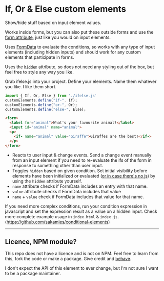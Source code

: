 # If, Or & Else custom elements

Show/hide stuff based on input element values.

Works inside forms, but you can also put these outside forms and use the [form attribute](https://developer.mozilla.org/en-US/docs/Web/HTML/Element/input#form), just like you would on input elements.

Uses [FormData](https://developer.mozilla.org/en-US/docs/Web/API/FormData) to evaluate the conditions, so works with any type of input elements (including hidden inputs) and should work for any custom elements that participate in forms.

Uses the [`hidden`](https://developer.mozilla.org/en-US/docs/Web/HTML/Global_attributes/hidden) attribute, so does not need any styling out of the box, but feel free to style any way you like.

Grab ifelse.js into your project. Define your elements. Name them whatever you like. I like them short.

```js
import { If, Or, Else } from './ifelse.js'
customElements.define("if-", If);
customElements.define("or-", Or);
customElements.define("else-", Else);
```

```html
<form>
  <label for="animal">What's your favourite animal?</label>
  <input id="animal" name="animal">
  <p>
    <if- name="animal" value="Giraffe">Giraffes are the best!</if->
  </p>
</form>
```

- Reacts to user input & change events. Send a change event manually from an input element if you need to re-evaluate the ifs of the form in response to something other than user input.
- Toggles `hidden` based on given condition. Set initial visibility before elements have been initialized or evaluated ([or in case there's no js](https://piccalil.li/blog/its-about-time-i-tried-to-explain-what-progressive-enhancement-actually-is/#its-not-just-an-anti-javascript-thing-its-a-mental-model-rooted-in-iteration)) by using the `hidden` attribute yourself.
- `name` attribute checks if FormData includes an entry with that name.
- `value` attribute checks if FormData includes that value
- `name` + `value` check if FormData includes that value for that name.

If you need more complex conditions, run your condition expression in javascript and set the expression result as a value on a hidden input. Check more complete example usage in `index.html` & `index.js`. (https://github.com/sakamies/conditional-elements)


-----


## Licence, NPM module?

This repo does not have a licence and is not on NPM. Feel free to learn from this, fork the code or make a package. Give credit and [behave](https://www.contributor-covenant.org).

I don't expect the API of this element to ever change, but I'm not sure I want to be a package maintainer.

